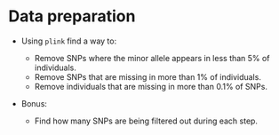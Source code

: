 # Data preparation

* Using `plink` find a way to:
    * Remove SNPs where the minor allele appears in less than 5% of individuals.
    * Remove SNPs that are missing in more than 1% of individuals.
    * Remove individuals that are missing in more than 0.1% of SNPs.

* Bonus:
    * Find how many SNPs are being filtered out during each step.
